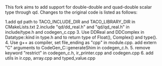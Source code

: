 This fork aims to add support for double-double and
quad-double scalar type through qd.
Changes to the original code is listed as follows:

1.add qd path to TACO_INCLUDE_DIR and TACO_LIBRARY_DIR in CMakeLists.txt
2.include "qd/dd_real.h" and "qd/qd_real.h" in include/type.h and codegen_c.cpp
3. Use DDReal and DDComplex in Datatype::kind in type.h 
and to return type of Float(), Complex() and type().
4. Use g++ as compiler, set file_ending as "cpp" in module.cpp. add extern "C" arguments to CodeGen_C::generateShim in codegen_c.h.
5. remove keyword "restrict" in codegen_c.h, ir_printer.cpp and codegen.cpp
6. add utils in ir.cpp, array.cpp and typed_value.cpp